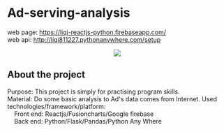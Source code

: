 # Ad-serving-analysis
web page: https://liqi-reactjs-python.firebaseapp.com/ <br>
web api: http://liqi811227.pythonanywhere.com/setup
<p align="center"><image src="https://drive.google.com/uc?export=view&id=1-fefcUBWDZyGtXDWEVGWA8MInP5FrbMg"></p>

## About the project

Purpose: This project is simply for practising program skills.<br>
Material: Do some basic analysis to Ad's data comes from Internet.
Used technologies/framework/platform:<br>
&nbsp;&nbsp;&nbsp;&nbsp;Front end: Reactjs/Fusioncharts/Google firebase<br>
&nbsp;&nbsp;&nbsp;&nbsp;Back end: Python/Flask/Pandas/Python Any Where
